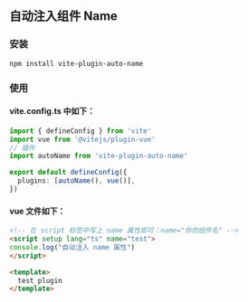 ## 自动注入组件 Name
### 安装
```npm
npm install vite-plugin-auto-name
```
### 使用
#### vite.config.ts 中如下：
```ts
import { defineConfig } from 'vite'
import vue from '@vitejs/plugin-vue'
// 插件
import autoName from 'vite-plugin-auto-name'

export default defineConfig({
  plugins: [autoName(), vue()],
})
```
#### vue 文件如下：
```html
<!-- 在 script 标签中写上 name 属性即可：name="你的组件名" -->
<script setup lang="ts" name="test">
console.log("自动注入 name 属性")
</script>

<template>
  test plugin
</template>
```
